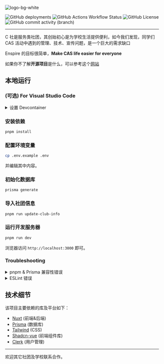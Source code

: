 ![logo-bg-white](https://github.com/Computerization/Enspire/assets/46770502/27133de7-efd7-4860-8f83-e160a25ab042)

![GitHub deployments](https://img.shields.io/github/deployments/computerization/enspire/production?logo=netlify&label=Netlify)
 ![GitHub Actions Workflow Status](https://img.shields.io/github/actions/workflow/status/computerization/enspire/quality.yml) ![GitHub License](https://img.shields.io/github/license/computerization/enspire) ![GitHub commit activity (branch)](https://img.shields.io/github/commit-activity/m/computerization/enspire/next)

---

C 社是服务类社团，其创始初心是为学校生活提供便利，如今我们发现，同学们 CAS 活动中遇到的管理、技术、宣传问题，是一个巨大的需求缺口

Enspire 的目标很简单，**Make CAS life easier for everyone**

如果你不了解**开源项目**是什么，可以参考这个[网站](https://opensource.guide/)

## 本地运行

### (可选) For Visual Studio Code
<details>
 <summary>设置 Devcontainer</summary>

1. F1 调出 Command Palette，选择 `Dev Containers: Clone Repository in Container Volume...`
2. 输入 `https://github.com/computerization/enspire`

> 不建议 `Reopen in Container`，Bind Mounted Volume 会导致严重的IO性能问题。
</details>

### 安装依赖

```bash
pnpm install
```

### 配置环境变量

```bash
cp .env.example .env
```
并编辑其中内容。

### 初始化数据库

```bash
prisma generate
```

### 导入社团信息

```bash
pnpm run update-club-info
```

### 运行开发服务器

```bash
pnpm run dev
```
浏览器访问 `http://localhost:3000` 即可。

### Troubleshooting
<details>
 <summary>pnpm & Prisma 兼容性错误</summary>

[WebStorm](https://www.jetbrains.com/zh-cn/webstorm/) + [pnpm](https://pnpm.io/zh/) + [Prisma](https://www.prisma.io/) 目前存在兼容性问题，目前解决方式如下:

- 每次更新 Prisma 后于左侧文件目录中查找 node_modules/.pnpm/@prisma+client@x.x.x
- 右键 > Mark Directory as > Not Excluded
</details>

<details>
 <summary>ESLint 错误</summary>
如果您遇到 WebStorm 于代码窗口上提示 `ESLint: Error: invalid Options`，请尝试将 WebStorm IDE 更新至最新版本。

</details>

## 技术细节

该项目主要依赖的库及平台如下：
- [Nuxt](https://nuxt.com) (前端&后端)
- [Prisma](https://prisma.io) (数据库)
- [Tailwind](https://tailwindcss.com/) (CSS)
- [Shadcn-vue](https://shadcn-vue.com) (前端组件库)
- [Clerk](https://clerk.com) (用户管理)

---
欢迎其它社团及学校联系合作。
